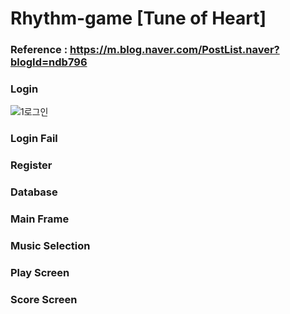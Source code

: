 # Rhythm-game [Tune of Heart]

### Reference : https://m.blog.naver.com/PostList.naver?blogId=ndb796

### Login
![1로그인](https://user-images.githubusercontent.com/53389350/120879804-f2c18300-c600-11eb-9598-1ac1930e3544.jpg)

### Login Fail
### Register
### Database
### Main Frame
### Music Selection
### Play Screen
### Score Screen

